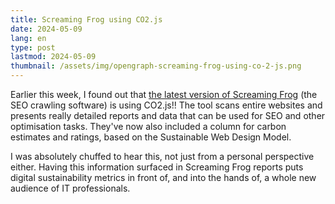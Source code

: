 ```yaml
---
title: Screaming Frog using CO2.js
date: 2024-05-09
lang: en
type: post
lastmod: 2024-05-09
thumbnail: /assets/img/opengraph-screaming-frog-using-co-2-js.png
---
```


Earlier this week, I found out that [the latest version of Screaming Frog](https://www.screamingfrog.co.uk/seo-spider-20/) (the SEO crawling software) is using CO2.js!! The tool scans entire websites and presents really detailed reports and data that can be used for SEO and other optimisation tasks. They've now also included a column for carbon estimates and ratings, based on the Sustainable Web Design Model.

I was absolutely chuffed to hear this, not just from a personal perspective either. Having this information surfaced in Screaming Frog reports puts digital sustainability metrics in front of, and into the hands of, a whole new audience of IT professionals.
